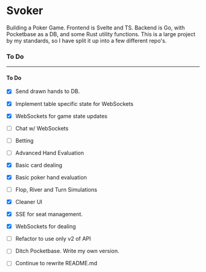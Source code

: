 <h1>Svoker</h1>

Building a Poker Game. Frontend is Svelte and TS. Backend is Go, with Pocketbase as a DB, and some Rust utility functions.
This is a large project by my standards, so I have split it up into a few different repo's.

<h3>To Do</h3>

<hr><h4>To Do</h4>

- [x] Send drawn hands to DB. 
- [x] Implement table specific state for WebSockets
- [x] WebSockets for game state updates
- [ ] Chat w/ WebSockets 
- [ ] Betting 
- [ ] Advanced Hand Evaluation 
- [x] Basic card dealing
- [x] Basic poker hand evaluation
- [ ] Flop, River and Turn Simulations 
- [x] Cleaner UI
- [x] SSE for seat management. 
- [x] WebSockets for dealing
- [ ] Refactor to use only v2 of API
- [ ] Ditch Pocketbase. Write my own version.
- [ ] Continue to rewrite README.md


